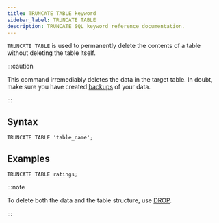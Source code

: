 ```yaml
---
title: TRUNCATE TABLE keyword
sidebar_label: TRUNCATE TABLE
description: TRUNCATE SQL keyword reference documentation.
---
```


`TRUNCATE TABLE` is used to permanently delete the contents of a table without
deleting the table itself.

:::caution

This command irremediably deletes the data in the target table. In doubt, make
sure you have created [backups](/docs/reference/sql/backup) of your data.

:::

## Syntax

```questdb-sql
TRUNCATE TABLE 'table_name';
```

## Examples

```questdb-sql
TRUNCATE TABLE ratings;
```

:::note

To delete both the data and the table structure, use
[DROP](/docs/reference/sql/drop).

:::
